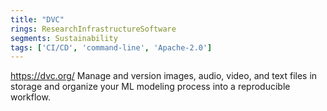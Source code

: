 ```yaml
---
title: "DVC"
rings: ResearchInfrastructureSoftware
segments: Sustainability
tags: ['CI/CD', 'command-line', 'Apache-2.0']
---
```

https://dvc.org/
Manage and version images, audio, video, and text files in storage and organize your ML modeling process into a reproducible workflow.
